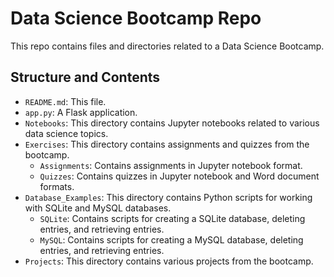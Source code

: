 
# Data Science Bootcamp Repo

This repo contains files and directories related to a Data Science Bootcamp.

## Structure and Contents

- `README.md`: This file.
- `app.py`: A Flask application.
- `Notebooks`: This directory contains Jupyter notebooks related to various data science topics.
- `Exercises`: This directory contains assignments and quizzes from the bootcamp.
  - `Assignments`: Contains assignments in Jupyter notebook format.
  - `Quizzes`: Contains quizzes in Jupyter notebook and Word document formats.
- `Database_Examples`: This directory contains Python scripts for working with SQLite and MySQL databases.
  - `SQLite`: Contains scripts for creating a SQLite database, deleting entries, and retrieving entries.
  - `MySQL`: Contains scripts for creating a MySQL database, deleting entries, and retrieving entries.
- `Projects`: This directory contains various projects from the bootcamp.

